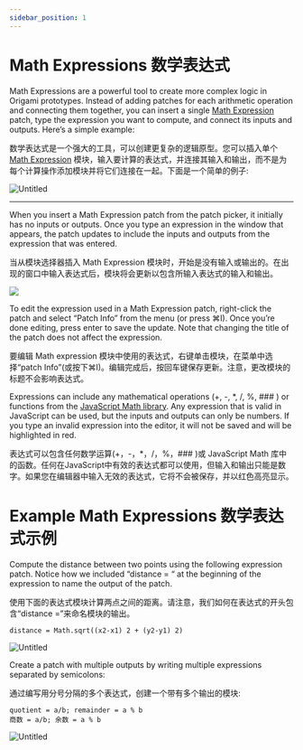 ```yaml
---
sidebar_position: 1
---
```


# Math Expressions 数学表达式

Math Expressions are a powerful tool to create more complex logic in Origami prototypes. Instead of adding patches for each arithmetic operation and connecting them together, you can insert a single [Math Expression](../Math/Math%20Expression)  patch, type the expression you want to compute, and connect its inputs and outputs. Here’s a simple example:

数学表达式是一个强大的工具，可以创建更复杂的逻辑原型。您可以插入单个 [Math Expression](../Math/Math%20Expression) 模块，输入要计算的表达式，并连接其输入和输出，而不是为每个计算操作添加模块并将它们连接在一起。下面是一个简单的例子:

![Untitled](https://s3.us-west-2.amazonaws.com/secure.notion-static.com/81616290-ef38-4aeb-be02-f79bf86569ab/Untitled.png?X-Amz-Algorithm=AWS4-HMAC-SHA256&X-Amz-Content-Sha256=UNSIGNED-PAYLOAD&X-Amz-Credential=AKIAT73L2G45EIPT3X45%2F20220603%2Fus-west-2%2Fs3%2Faws4_request&X-Amz-Date=20220603T040636Z&X-Amz-Expires=86400&X-Amz-Signature=edd811b5241e7d3509d0c09ed14434357c13244bb64729ba98e2c23ae1b298df&X-Amz-SignedHeaders=host&response-content-disposition=filename%20%3D%22Untitled.png%22&x-id=GetObject)

------

When you insert a Math Expression patch from the patch picker, it initially has no inputs or outputs. Once you type an expression in the window that appears, the patch updates to include the inputs and outputs from the expression that was entered.

当从模块选择器插入 Math Expression 模块时，开始是没有输入或输出的。在出现的窗口中输入表达式后，模块将会更新以包含所输入表达式的输入和输出。

![](https://origami.design/public/images/docs/mathExpression-editor.png)

To edit the expression used in a Math Expression patch, right-click the patch and select “Patch Info” from the menu (or press ⌘I). Once you’re done editing, press enter to save the update. Note that changing the title of the patch does not affect the expression.

要编辑 Math expression 模块中使用的表达式，右键单击模块，在菜单中选择“patch Info”(或按下⌘I)。编辑完成后，按回车键保存更新。注意，更改模块的标题不会影响表达式。

Expressions can include any mathematical operations (+, -, *, /, %, ### ) or functions from the [JavaScript Math library](https://developer.mozilla.org/en-US/docs/Web/JavaScript/Reference/Global_Objects/Math). Any expression that is valid in JavaScript can be used, but the inputs and outputs can only be numbers. If you type an invalid expression into the editor, it will not be saved and will be highlighted in red.

表达式可以包含任何数学运算(+，-，*，/，%，### )或 JavaScript Math 库中的函数。任何在JavaScript中有效的表达式都可以使用，但输入和输出只能是数字。如果您在编辑器中输入无效的表达式，它将不会被保存，并以红色高亮显示。

# Example Math Expressions 数学表达式示例

Compute the distance between two points using the following expression patch. Notice how we included “distance = “ at the beginning of the expression to name the output of the patch.

使用下面的表达式模块计算两点之间的距离。请注意，我们如何在表达式的开头包含“distance =”来命名模块的输出。

```
distance = Math.sqrt((x2-x1) 2 + (y2-y1) 2)
```

![Untitled](https://s3.us-west-2.amazonaws.com/secure.notion-static.com/d3db38aa-d1aa-40fc-8333-765bb9b118f8/Untitled.png?X-Amz-Algorithm=AWS4-HMAC-SHA256&X-Amz-Content-Sha256=UNSIGNED-PAYLOAD&X-Amz-Credential=AKIAT73L2G45EIPT3X45%2F20220603%2Fus-west-2%2Fs3%2Faws4_request&X-Amz-Date=20220603T040652Z&X-Amz-Expires=86400&X-Amz-Signature=e1f656eeb420687cd28121c9a2511c4ed169c88d88dafe8308faa88cf7ebebbd&X-Amz-SignedHeaders=host&response-content-disposition=filename%20%3D%22Untitled.png%22&x-id=GetObject)

Create a patch with multiple outputs by writing multiple expressions separated by semicolons:

通过编写用分号分隔的多个表达式，创建一个带有多个输出的模块:

```
quotient = a/b; remainder = a % b
商数 = a/b; 余数 = a % b
```

![Untitled](https://s3.us-west-2.amazonaws.com/secure.notion-static.com/fc63614f-1260-4467-8726-ee68e1a52f06/Untitled.png?X-Amz-Algorithm=AWS4-HMAC-SHA256&X-Amz-Content-Sha256=UNSIGNED-PAYLOAD&X-Amz-Credential=AKIAT73L2G45EIPT3X45%2F20220603%2Fus-west-2%2Fs3%2Faws4_request&X-Amz-Date=20220603T040659Z&X-Amz-Expires=86400&X-Amz-Signature=24a933621ead1857337661d26f0fe864c6166b95acb945c13c2d4a87e9ad237b&X-Amz-SignedHeaders=host&response-content-disposition=filename%20%3D%22Untitled.png%22&x-id=GetObject)
